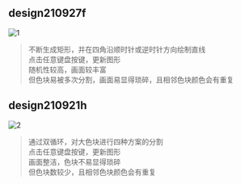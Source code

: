 design210927f
-------------
![1](https://user-images.githubusercontent.com/90953713/137844420-3bdf720b-2dcb-4dcf-bd7a-67d995d43d72.jpg)
>不断生成矩形，并在四角沿顺时针或逆时针方向绘制直线  
>点击任意键盘按键，更新图形  
>随机性较高，画面较丰富  
>但色块易被多次分割，画面易显得琐碎，且相邻色块颜色会有重复

design210921h
--------------
![2](https://user-images.githubusercontent.com/90953713/137844423-c1fb5b6c-1273-433f-812c-c258fde8cfef.jpg)
>通过双循环，对大色块进行四种方案的分割  
>点击任意键盘按键，更新图形  
>画面整洁，色块不易显得琐碎  
>但色块数较少，且相邻色块颜色会有重复

